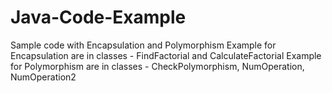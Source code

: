 # Java-Code-Example
Sample  code with Encapsulation and Polymorphism
Example  for Encapsulation are in classes -  FindFactorial and CalculateFactorial
Example  for Polymorphism are in classes - CheckPolymorphism, NumOperation, NumOperation2




